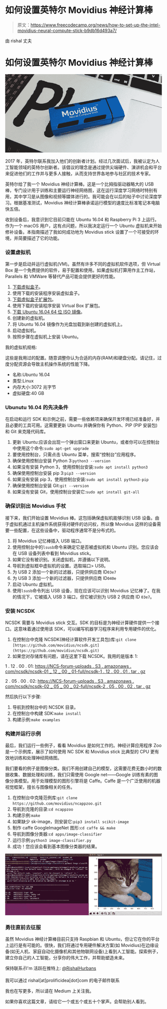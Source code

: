 # 如何设置英特尔 Movidius 神经计算棒

> 原文：<https://www.freecodecamp.org/news/how-to-set-up-the-intel-movidius-neural-compute-stick-b9db16d493a7/>

由 rishal 丈夫

# 如何设置英特尔 Movidius 神经计算棒

![2iMzoyH-q-o82nmhLFenhs1KwLR2sQncZusT](img/4b405f6623ad650a2ad0b91bb09fca6e.png)

2017 年，英特尔联系我加入他们的创新者计划。经过几次面试后，我被认定为人工智能领域的英特尔创新者。该倡议的理念是通过提供尖端硬件、演讲机会和平台来促进他们的工作并与更多人接触，从而支持世界各地参与社区的技术专家。

英特尔给了我一个 Movidius 神经计算棒。这是一个比拇指驱动器略大的 USB 棒，专门设计用于训练和主要运行神经网络图，这在运行深度学习网络时特别有用，其中学习是从图像和视频等媒体进行的。我可能会在以后的帖子中讨论深度学习。根据基准测试，Movidius 神经计算棒承诺运行模型的速度比标准笔记本电脑快五倍。

收到设备后，我意识到它目前只能在 Ubuntu 16.04 和 Raspberry Pi 3 上运行。作为一个 macOS 用户，这有点问题，所以我决定运行一个 Ubuntu 虚拟机来开始修补设备。本指南描述了我如何成功地为 Movidius stick 设置了一个可接受的环境，并简要描述了它的功能。

### 设置虚拟机

第一步是启动并运行虚拟机(VM)。虽然有许多不同的虚拟机软件选项，但 Virtual Box 是一个免费提供的软件，易于配置和使用。如果虚拟机打算用作主工作站，Parallels 和 VMWare 等替代产品可能会提供更好的性能。

1.  [下载虚拟盒子](https://www.virtualbox.org/wiki/Downloads)。
2.  使用下载的安装程序安装虚拟盒子。
3.  [下载虚拟盒子扩展包](https://www.virtualbox.org/wiki/Downloads)。
4.  使用下载的安装程序安装 Virtual Box 扩展包。
5.  [下载 Ubuntu 16.04 64 位 ISO 镜像](http://releases.ubuntu.com/16.04/)。
6.  创建新的虚拟机。
7.  将 Ubuntu 16.04 镜像作为光盘加载到新创建的虚拟机上。
8.  启动虚拟机。
9.  按照步骤在虚拟机上安装 Ubuntu。

我的虚拟机规格:

这些是我用过的配置。随意调整你认为合适的内存(RAM)和硬盘分配。请记住，过度分配资源会导致主机操作系统的性能下降。

*   名称:Ubuntu 16.04
*   类型:Linux
*   内存大小:3072 兆字节
*   虚拟硬盘:40 GB

### Ubunutu 16.04 的先决条件

在启动和运行 SDK 和示例之前，需要一些依赖项来确保开发环境已经准备好，并且必要的工具可用。这需要更新 Ubuntu 并确保你有 Python、PIP (PIP 安装包)和 Git 来克隆代码库。

1.  更新 Ubuntu:应该会出现一个弹出窗口来更新 Ubuntu，或者你可以在控制台中使用这个命令:`sudo apt-get upgrade`
2.  要使用控制台，只需点击 Ubuntu 菜单，搜索“控制台”应用程序。
3.  确保使用控制台安装 Python 3:`python3 --version`
4.  如果没有安装 Python 3，使用控制台安装:`sudo apt install python3`
5.  确保使用控制台安装 pip 3:`pip3 --version`
6.  如果没有安装 pip 3，使用控制台安装:`sudo apt install python3-pip`
7.  确保使用控制台安装 Git:`git --version`
8.  如果没有安装 Git，使用控制台安装它:`sudo apt install git-all`

### 确保识别出 Movidius 手杖

接下来，我们开始设置 Movidius 棒。这包括确保虚拟机能够识别 USB 设备。由于虚拟机通过主机操作系统获得对硬件的访问权，所以像 Movidius 这样的设备需要一些配置，在这些设备中，驱动程序通常不是分布式的。

1.  将 Movidius 记忆棒插入 USB 端口。
2.  使用控制台中的`lsusb`命令来确定它是否被虚拟机和 Ubuntu 识别。您应该会在 USB 设备列表中看到 Movidius stick。
3.  如果它没有被识别。关闭虚拟机，并遵循以下说明。
4.  导航到虚拟框中虚拟机的设置。选取端口> USB。
5.  为 USB 2 添加一个新的过滤器，只提供供应商 ID`03e7`
6.  为 USB 3 添加一个新的过滤器，只提供供应商 ID`040e`
7.  启动 Ubuntu 虚拟机。
8.  使用`lsusb`命令列出 USB 设备，现在应该可以识别 Movidius 记忆棒了。在我的情况下，它被插入 USB 3 端口，但它被识别为 USB 2 供应商 ID `03e7`。

### 安装 NCSDK

NCSDK 需要与 Movidius stick 交互。SDK 的目标是为神经计算硬件提供一个接口。这意味着通过使用该 SDK，可以编写机器学习程序来利用专用硬件的优化。

1.  在控制台中克隆 NCSDK(神经计算软件开发工具包)库:`git clone [https://github.com/movidius/ncsdk.git](https://github.com/movidius/ncsdk.git)`
2.  如果您对存储库有问题，请在这里下载 NCSDK。我用的是版本 1:

1 . 12 . 00 . 01:
[https://NCS-forum-uploads . S3 . amazonaws . com/ncsdk/ncsdk-01 _ 12 _ 00 _ 01-full/ncsdk-1 . 12 . 00 . 01 . tar . gz](https://ncs-forum-uploads.s3.amazonaws.com/ncsdk/ncsdk-01_12_00_01-full/ncsdk-1.12.00.01.tar.gz)

2 . 05 . 00 . 02:
[https://NCS-forum-uploads . S3 . amazonaws . com/ncsdk/ncsdk-02 _ 05 _ 00 _ 02-full/ncsdk-2 . 05 . 00 . 02 . tar . gz](https://ncs-forum-uploads.s3.amazonaws.com/ncsdk/ncsdk-02_05_00_02-full/ncsdk-2.05.00.02.tar.gz)

然后执行以下步骤:

1.  导航到控制台中的 NCSDK 目录。
2.  在控制台中构建 SDK:`make install`
3.  构建示例:`make examples`

### 构建并运行示例

最后，我们运行一些例子，看看 Movidius 是如何工作的。神经计算应用程序 Zoo 是一个示例库，展示了如何使用 NC SDK 和 Movidius stick 比典型的 CPU 更有效地训练和处理神经网络图。

我们要看的例子是图像分类。我们不用创建自己的模型，这需要花费无数小时的数据收集、数据处理和训练，我们只需使用 Google net——Google 训练有素的图像分类模型。用于处理模型的图形引擎将是 Caffe。Caffe 是一个广泛使用的机器视觉框架，擅长与图像相关的任务。

1.  在控制台中克隆范例库:`git clone https://github.com/movidius/ncappzoo.git`
2.  导航到克隆的目录:`cd ncappzoo`
3.  构建示例:`make`
4.  如果缺少 sk-image，则安装它:`pip3 install scikit-image`
5.  制作 caffe GoogleImageNet 图形:`cd caffe && make`
6.  导航到图像分类器:`cd apps/image-classifier`
7.  运行示例:`python3 image-classifier.py`
8.  成功！您应该会看到基本图像分类器的结果。

![hj7Llu4g4V5eQA3NMcyMQy0qdtz9Pxwo8d4C](img/7a5b4b9c79022e83f2672155c2ba2f37.png)

### 勇往直前去征服

虽然 Movidius 神经计算棒目前只支持 Raspbian 和 Ubuntu，但让它在你的平台上运行是有可能的。很快，我们将通过专用硬件解决方案(如 Movidius)在边缘设备(如无人机、家庭自动化摄像机和其他物联网设备)上看到人工智能。探索例子，建立你自己的人工智能，分享你的伟大工作，并帮助塑造未来。

保持联系✌️I'm 活跃在推特上: [@RishalHurbans](http://twitter.com/RishalHurbans)

我可以通过 rishal[at]prolificidea[dot]com 的电子邮件联系

我也在写更多，所以请在 Medium 上关注我。

如果你喜欢这篇文章，请给它一个或五个或五十个掌声。会帮助别人看到。